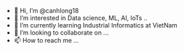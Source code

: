 - 👋 Hi, I’m @canhlong18
- 👀 I’m interested in Data science, ML, AI, IoTs ..
- 🌱 I’m currently learning Industrial Informatics at VietNam
- 💞️ I’m looking to collaborate on ...
- 📫 How to reach me ...

<!---
canhlong18/canhlong18 is a ✨ special ✨ repository because its `README.md` (this file) appears on your GitHub profile.
You can click the Preview link to take a look at your changes.
--->
